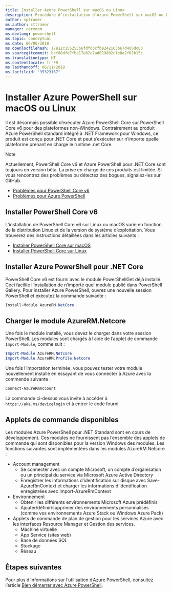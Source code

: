 ```yaml
---
title: Installer Azure PowerShell sur macOS ou Linux
description: Procédure d’installation d’Azure PowerShell sur macOS ou Linux.
author: sptramer
ms.author: sttramer
manager: carmonm
ms.devlang: powershell
ms.topic: conceptual
ms.date: 06/06/2018
ms.openlocfilehash: 17912c155255b6fdfd3cfb9242163b67d405dc03
ms.sourcegitcommit: bcf80dfd7fbe17e82e7ad029802cfe8a2f02b15c
ms.translationtype: HT
ms.contentlocale: fr-FR
ms.lasthandoff: 06/11/2018
ms.locfileid: "35323167"
---
```

# <a name="install-azure-powershell-on-macos-or-linux"></a>Installer Azure PowerShell sur macOS ou Linux

Il est désormais possible d’exécuter Azure PowerShell Core sur PowerShell Core v6 pour des plateformes non-Windows. Contrairement au produit Azure PowerShell standard intégré à .NET Framework pour Windows, ce produit est conçu pour .NET Core et peut s’exécuter sur n’importe quelle plateforme prenant en charge le runtime .net Core.

> [!NOTE]
> Actuellement, PowerShell Core v6 et Azure PowerShell pour .NET Core sont toujours en version bêta.
> La prise en charge de ces produits est limitée. Si vous rencontrez des problèmes ou détectez des bogues, signalez-les sur GitHub.
>
> * [Problèmes pour PowerShell Core v6](https://github.com/PowerShell/PowerShell/issues)
> * [Problèmes pour Azure PowerShell](https://github.com/azure/azure-docs-powershell/issues)

## <a name="install-powershell-core-v6"></a>Installer PowerShell Core v6

L’installation de PowerShell Core v6 sur Linux ou macOS varie en fonction de la distribution Linux et de la version de système d’exploitation.
Vous trouverez des instructions détaillées dans les articles suivants :

- [Installer PowerShell Core sur macOS](/powershell/scripting/setup/installing-powershell-core-on-macos)
- [Installer PowerShell Core sur Linux](/powershell/scripting/setup/installing-powershell-core-on-linux)

## <a name="install-azure-powershell-for-net-core"></a>Installer Azure PowerShell pour .NET Core

PowerShell Core v6 est fourni avec le module PowerShellGet déjà installé. Ceci facilite l’installation de n’importe quel module publié dans PowerShell Gallery. Pour installer Azure PowerShell, ouvrez une nouvelle session PowerShell et exécutez la commande suivante :

```powershell
Install-Module AzureRM.NetCore
```

## <a name="load-the-azurermnetcore-module"></a>Charger le module AzureRM.Netcore

Une fois le module installé, vous devez le charger dans votre session PowerShell. Les modules sont chargés à l’aide de l’applet de commande `Import-Module`, comme suit :

```powershell
Import-Module AzureRM.Netcore
Import-Module AzureRM.Profile.Netcore
```

Une fois l’importation terminée, vous pouvez tester votre module nouvellement installé en essayant de vous connecter à Azure avec la commande suivante :

```powershell
Connect-AzureRmAccount
```

La commande ci-dessus vous invite à accéder à `https://aka.ms/devicelogin` et à entrer le code fourni.

## <a name="available-cmdlets"></a>Applets de commande disponibles

Les modules Azure PowerShell pour .NET Standard sont en cours de développement. Ces modules ne fournissent pas l’ensemble des applets de commande qui sont disponibles pour la version Windows des modules. Les fonctions suivantes sont implémentées dans les modules AzureRM.Netcore :

* Account management
  - Se connecter avec un compte Microsoft, un compte d’organisation ou un principal du service via Microsoft Azure Active Directory
  - Enregistrer les informations d’identification sur disque avec Save-AzureRmContext et charger les informations d’identification enregistrées avec Import-AzureRmContext
* Environnement
  - Obtenir les différents environnements Microsoft Azure prédéfinis
  - Ajouter/définir/supprimer des environnements personnalisés (comme vos environnements Azure Stack ou Windows Azure Pack)
* Applets de commande de plan de gestion pour les services Azure avec les interfaces Resource Manager et Gestion des services.
  - Machine virtuelle
  - App Service (sites web)
  - Base de données SQL
  - Stockage
  - Réseau

## <a name="next-steps"></a>Étapes suivantes

Pour plus d’informations sur l’utilisation d’Azure PowerShell, consultez l’article [Bien démarrer avec Azure PowerShell](get-started-azureps.md).
